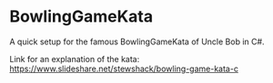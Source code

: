 # BowlingGameKata

A quick setup for the famous BowlingGameKata of Uncle Bob in C#.

Link for an explanation of the kata:
https://www.slideshare.net/stewshack/bowling-game-kata-c
